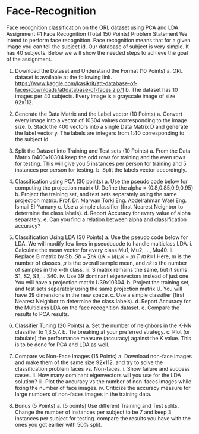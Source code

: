 # Face-Recognition
Face recognition classification on the ORL dataset using PCA and LDA.
Assignment #1 Face Recognition (Total 150 Points)
Problem Statement
We intend to perform face recognition. Face recognition means that for a given
image you can tell the subject id. Our database of subject is very simple. It has 40
subjects. Below we will show the needed steps to achieve the goal of the
assignment.
1. Download the Dataset and Understand the Format (10 Points)
a. ORL dataset is available at the following link.
https://www.kaggle.com/kasikrit/att-database-of-faces/downloads/attdatabase-of-faces.zip/1
b. The dataset has 10 images per 40 subjects. Every image is a grayscale
image of size 92x112.
2. Generate the Data Matrix and the Label vector (10 Points)
a. Convert every image into a vector of 10304 values corresponding to the
image size.
b. Stack the 400 vectors into a single Data Matrix D and generate the label
vector y.
The labels are integers from 1:40 corresponding to the subject id.
3. Split the Dataset into Training and Test sets (10 Points)
a. From the Data Matrix D400x10304 keep the odd rows for training and
the even rows for testing. This will give you 5 instances per person for
training and 5 instances per person for testing.
b. Split the labels vector accordingly.
4. Classification using PCA (30 points)
a. Use the pseudo code below for computing the projection matrix U.
Define the alpha = {0.8,0.85,0.9,0.95}
b. Project the training set, and test sets separately using the same
projection matrix.
Prof. Dr. Marwan Torki Eng. Abdelrahman Wael
 Eng. Ismail El-Yamany
c. Use a simple classifier (first Nearest Neighbor to determine the class
labels).
d. Report Accuracy for every value of alpha separately.
e. Can you find a relation between alpha and classification accuracy?
5. Classification Using LDA (30 Points)
a. Use the pseudo code below for LDA. We will modify few lines in
pseudocode to handle multiclass LDA.
i. Calculate the mean vector for every class Mu1, Mu2, ..., Mu40.
ii. Replace B matrix by Sb.
𝑆𝑏 = ∑𝑛𝑘
(𝜇𝑘 − 𝜇)(𝜇𝑘 − 𝜇)
𝑇
𝑚
𝑘=1
Here, m is the number of classes, 𝜇 is the overall sample mean, and 𝑛𝑘 is the
number of samples in the k-th class.
iii. S matrix remains the same, but it sums S1, S2, S3, ...S40.
iv. Use 39 dominant eigenvectors instead of just one. You will
have a projection matrix U39x10304.
b. Project the training set, and test sets separately using the same
projection matrix U. You will have 39 dimensions in the new space.
c. Use a simple classifier (first Nearest Neighbor to determine the class
labels).
d. Report Accuracy for the Multiclass LDA on the face recognition
dataset.
e. Compare the results to PCA results.

6. Classifier Tuning (20 Points)
a. Set the number of neighbors in the K-NN classifier to 1,3,5,7.
b. Tie breaking at your preferred strategy.
c. Plot (or tabulate) the performance measure (accuracy) against the K
value. This is to be done for PCA and LDA as well.
7. Compare vs Non-Face Images (15 Points)
a. Download non-face images and make them of the same size 92x112.
and try to solve the classification problem faces vs. Non-faces.
i. Show failure and success cases.
ii. How many dominant eigenvectors will you use for the LDA
solution?
iii. Plot the accuracy vs the number of non-faces images while fixing
the number of face images.
iv. Criticize the accuracy measure for large numbers of non-faces
images in the training data.
8. Bonus (5 Points)
a. [5 points] Use different Training and Test splits. Change the number of
instances per subject to be 7 and keep 3 instances per subject for testing.
compare the results you have with the ones you got earlier with 50%
split.
